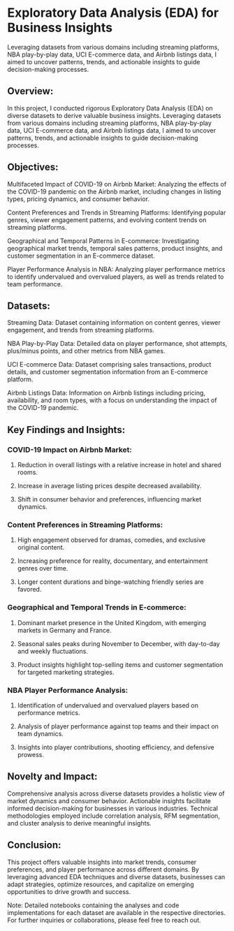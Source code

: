 # Exploratory Data Analysis (EDA) for Business Insights
Leveraging datasets from various domains including streaming platforms, NBA play-by-play data, UCI E-commerce data, and Airbnb listings data, I aimed to uncover patterns, trends, and actionable insights to guide decision-making processes.


## Overview:
In this project, I conducted rigorous Exploratory Data Analysis (EDA) on diverse datasets to derive valuable business insights. Leveraging datasets from various domains including streaming platforms, NBA play-by-play data, UCI E-commerce data, and Airbnb listings data, I aimed to uncover patterns, trends, and actionable insights to guide decision-making processes.

## Objectives:

Multifaceted Impact of COVID-19 on Airbnb Market: Analyzing the effects of the COVID-19 pandemic on the Airbnb market, including changes in listing types, pricing dynamics, and consumer behavior.

Content Preferences and Trends in Streaming Platforms: Identifying popular genres, viewer engagement patterns, and evolving content trends on streaming platforms.

Geographical and Temporal Patterns in E-commerce: Investigating geographical market trends, temporal sales patterns, product insights, and customer segmentation in an E-commerce dataset.

Player Performance Analysis in NBA: Analyzing player performance metrics to identify undervalued and overvalued players, as well as trends related to team performance.

## Datasets:

Streaming Data: Dataset containing information on content genres, viewer engagement, and trends from streaming platforms.

NBA Play-by-Play Data: Detailed data on player performance, shot attempts, plus/minus points, and other metrics from NBA games.

UCI E-commerce Data: Dataset comprising sales transactions, product details, and customer segmentation information from an E-commerce platform.

Airbnb Listings Data: Information on Airbnb listings including pricing, availability, and room types, with a focus on understanding the impact of the COVID-19 pandemic.

## Key Findings and Insights:

### COVID-19 Impact on Airbnb Market:

1. Reduction in overall listings with a relative increase in hotel and shared rooms.

2. Increase in average listing prices despite decreased availability.

3. Shift in consumer behavior and preferences, influencing market dynamics.

### Content Preferences in Streaming Platforms:

1. High engagement observed for dramas, comedies, and exclusive original content.

2. Increasing preference for reality, documentary, and entertainment genres over time.

3. Longer content durations and binge-watching friendly series are favored.

### Geographical and Temporal Trends in E-commerce:

1. Dominant market presence in the United Kingdom, with emerging markets in Germany and France.

2. Seasonal sales peaks during November to December, with day-to-day and weekly fluctuations.

3. Product insights highlight top-selling items and customer segmentation for targeted marketing strategies.

### NBA Player Performance Analysis:

1. Identification of undervalued and overvalued players based on performance metrics.

2. Analysis of player performance against top teams and their impact on team dynamics.

3. Insights into player contributions, shooting efficiency, and defensive prowess.

## Novelty and Impact:

Comprehensive analysis across diverse datasets provides a holistic view of market dynamics and consumer behavior.
Actionable insights facilitate informed decision-making for businesses in various industries.
Technical methodologies employed include correlation analysis, RFM segmentation, and cluster analysis to derive meaningful insights.

## Conclusion:

This project offers valuable insights into market trends, consumer preferences, and player performance across different domains. By leveraging advanced EDA techniques and diverse datasets, businesses can adapt strategies, optimize resources, and capitalize on emerging opportunities to drive growth and success.

Note: Detailed notebooks containing the analyses and code implementations for each dataset are available in the respective directories. For further inquiries or collaborations, please feel free to reach out.
